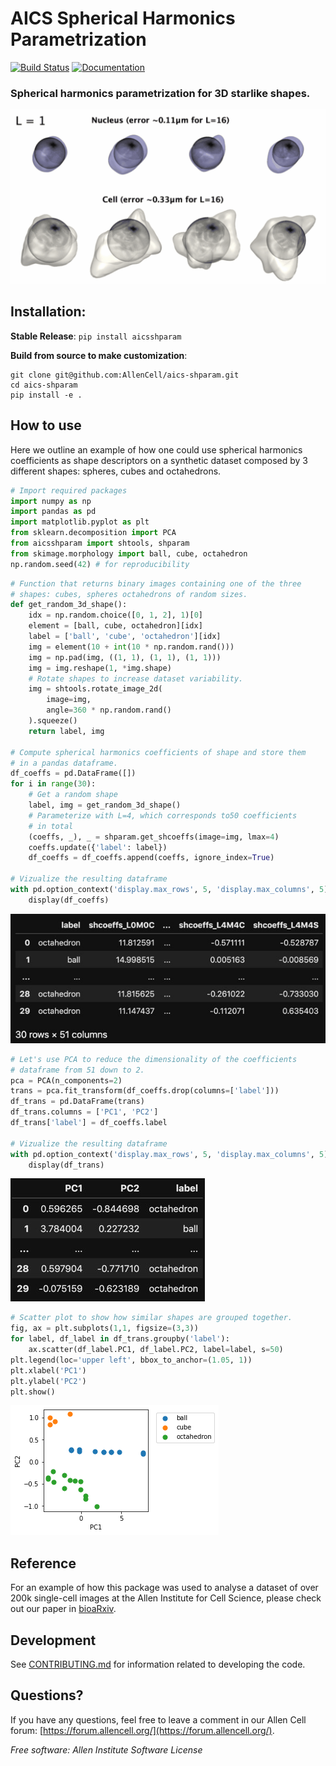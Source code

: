 # AICS Spherical Harmonics Parametrization

[![Build Status](https://github.com/AllenCell/aics-shparam/workflows/Build%20Main/badge.svg)](https://github.com/AllenCell/aics-shparam/actions)
[![Documentation](https://github.com/AllenCell/aics-shparam/workflows/Documentation/badge.svg)](https://AllenCell.github.io/aics-shparam/)

### Spherical harmonics parametrization for 3D starlike shapes.

![Parameterization of cell and nuclear shape](https://github.com/AllenCell/aics-shparam/blob/main/docs/logo.gif?raw=true)

## Installation:

**Stable Release**: `pip install aicsshparam`

**Build from source to make customization**:

```console
git clone git@github.com:AllenCell/aics-shparam.git
cd aics-shparam
pip install -e .
```

## How to use

Here we outline an example of how one could use spherical harmonics coefficients as shape descriptors on a synthetic dataset composed by 3 different shapes: spheres, cubes and octahedrons.

```python
# Import required packages
import numpy as np
import pandas as pd
import matplotlib.pyplot as plt
from sklearn.decomposition import PCA
from aicsshparam import shtools, shparam
from skimage.morphology import ball, cube, octahedron
np.random.seed(42) # for reproducibility
```

```python
# Function that returns binary images containing one of the three
# shapes: cubes, spheres octahedrons of random sizes.
def get_random_3d_shape():
    idx = np.random.choice([0, 1, 2], 1)[0]
    element = [ball, cube, octahedron][idx]
    label = ['ball', 'cube', 'octahedron'][idx]
    img = element(10 + int(10 * np.random.rand()))
    img = np.pad(img, ((1, 1), (1, 1), (1, 1)))
    img = img.reshape(1, *img.shape)
    # Rotate shapes to increase dataset variability.
    img = shtools.rotate_image_2d(
        image=img,
        angle=360 * np.random.rand()
    ).squeeze()
    return label, img

# Compute spherical harmonics coefficients of shape and store them
# in a pandas dataframe.
df_coeffs = pd.DataFrame([])
for i in range(30):
    # Get a random shape
    label, img = get_random_3d_shape()
    # Parameterize with L=4, which corresponds to50 coefficients
    # in total
    (coeffs, _), _ = shparam.get_shcoeffs(image=img, lmax=4)
    coeffs.update({'label': label})
    df_coeffs = df_coeffs.append(coeffs, ignore_index=True)

# Vizualize the resulting dataframe
with pd.option_context('display.max_rows', 5, 'display.max_columns', 5):
    display(df_coeffs)
```

![Coefficients dataframe](https://github.com/AllenCell/aics-shparam/blob/main/docs/table1.jpg?raw=true)

```python
# Let's use PCA to reduce the dimensionality of the coefficients
# dataframe from 51 down to 2.
pca = PCA(n_components=2)
trans = pca.fit_transform(df_coeffs.drop(columns=['label']))
df_trans = pd.DataFrame(trans)
df_trans.columns = ['PC1', 'PC2']
df_trans['label'] = df_coeffs.label

# Vizualize the resulting dataframe
with pd.option_context('display.max_rows', 5, 'display.max_columns', 5):
    display(df_trans)
```

![PCA dataframe](https://github.com/AllenCell/aics-shparam/blob/main/docs/table2.jpg?raw=true)

```python
# Scatter plot to show how similar shapes are grouped together.
fig, ax = plt.subplots(1,1, figsize=(3,3))
for label, df_label in df_trans.groupby('label'):
    ax.scatter(df_label.PC1, df_label.PC2, label=label, s=50)
plt.legend(loc='upper left', bbox_to_anchor=(1.05, 1))
plt.xlabel('PC1')
plt.ylabel('PC2')
plt.show()
```

![PC1 vs. PC2](https://github.com/AllenCell/aics-shparam/blob/main/docs/pc12.png?raw=true)


## Reference

For an example of how this package was used to analyse a dataset of over 200k single-cell images at the Allen Institute for Cell Science, please check out our paper in [bioaRxiv](https://www.biorxiv.org/content/10.1101/2020.12.08.415562v1).

## Development
See [CONTRIBUTING.md](CONTRIBUTING.md) for information related to developing the code.


## Questions?

If you have any questions, feel free to leave a comment in our Allen Cell forum: [https://forum.allencell.org/](https://forum.allencell.org/).


_Free software: Allen Institute Software License_
